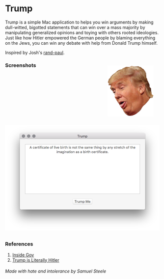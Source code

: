 # Trump 
Trump is a simple Mac application to helps you win arguments by making dull-witted, bigotted statements that can win over a mass 
majority by manipulating generalized opinions and toying with others rooted ideologies. Just like how Hitler empowered the German 
people by blaming everything on the Jews, you can win any debate with help from Donald Trump himself.

Inspired by Josh's [rand-paul](https://github.com/trommel/rand-paul).

<img align="right" width="30%" style="float:right; padding:20px;" src="trump.png">

### Screenshots
<img src="Screenshots/0.png" style="margin: 8px auto;">


### References
1. [Inside Gov](http://presidential-candidates.insidegov.com/stories/5187/23-ridiculously-offensive-donald-trump-quotes)
2. [Trump is Literally Hitler](http://trumpisliterallyhitler.com)


###### Made with hate and intolerance by Samuel Steele
